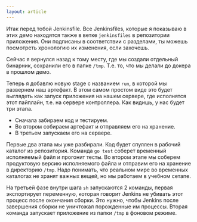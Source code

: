 ```yaml
---
layout: article
---
```

Итак перед тобой Jenkinsfile. Все Jenkinsfiles, которые я показываю в этих демо находятся также в ветке `jenkinsfiles` в репозитории приложения. Они подписаны в соответствии с разделами, ты можешь посмотреть хронологию их изменения, если захочешь.

Сейчас я вернулся назад к тому месту, где мы создали отдельный бинарник, сохранили его в папке `/tmp`. Т.е. то, что мы делали до докера в прошлом демо.

Теперь я добавлю новую stage с названием `run`, в которой мы развернем наш артефакт. В этом самом простом виде это будет выглядеть как запуск приложения на нашем сервере, где исполнятся этот пайплайн, т.е. на сервере контроллера. Как видишь, у нас будет три этапа. 

- Сначала забираем код и тестируем.
- Во втором собираем артефакт и отправляем его на хранение.
- В третьем запускаем его на сервере.

Первые два этапа мы уже разбирали. Код будет спуллен в рабочий каталог из репозитория. Команда `go test` соберет временный исполняемый файл и прогонит тесты. Во втором этапе мы соберем продуктовую версию исполняемого файла и отправим его на хранение в директорию `/tmp`. Надо понимать, что реальном мире во временных каталогах не хранят важных вещей, но мы работаем в учебном сетапе.

На третьей фазе внутри шага `sh` запускаются 2 команды, первая экспортирует переменную, которая говорит Jenkins не убивать этот процесс после окончания сборки. Это нужно, чтобы Jenkins после завершения сборки не уничтожал порожденные им процессы. Вторая команда запускает приложение из папки `/tmp` в фоновом режиме.
